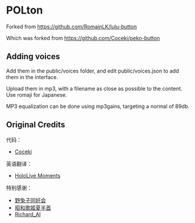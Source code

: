 # POLton

Forked from https://github.com/RomainLK/lulu-button

Which was forked from https://github.com/Coceki/peko-button

##  Adding voices

Add them in the public/voices folder, and edit public/voices.json to add them in the interface.

Upload them in mp3, with a filename as close as possible to the content. Use romaji for Japanese.

MP3 equalization can be done using mp3gains, targeting a normal of 89db.

## Original Credits
代码：  
* [Coceki](https://space.bilibili.com/11229533)  

英语翻译：
* [HoloLive Moments](https://www.youtube.com/channel/UCK4adPCSc8U1mhaJYbzZ-7w)

特别感谢：  
* [野兔子同好会](https://space.bilibili.com/2469920)
* [昭和歌姬夏半首](https://space.bilibili.com/114298950)
* [Richard_Al](https://space.bilibili.com/34401008)

